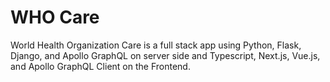 # WHO Care 

World Health Organization Care is a full stack app using Python, Flask, Django, and Apollo GraphQL on server side and Typescript, Next.js, Vue.js, and Apollo GraphQL Client on the Frontend. 